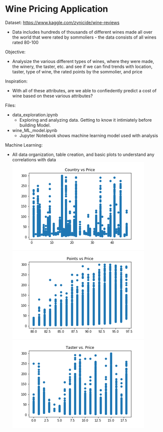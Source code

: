 # Wine Pricing Application

Dataset: https://www.kaggle.com/zynicide/wine-reviews
  - Data includes hundreds of thousands of different wines made all over the world that were rated by sommoliers - the data consists of all wines rated 80-100
  
Objective:
  - Analysize the various different types of wines, where they were made, the winery, the taster, etc. and see if we can find trends with location, taster, type of wine, the rated points by the sommolier, and price
  
Inspiration:
  - With all of these attributes, are we able to confiedently predict a cost of wine based on these various attributes?

Files:
  - data_exploration.ipynb
      - Exploring and analyzing data. Getting to know it intimiately before building Model.
  - wine_ML_model.ipynb 
      - Jupyter Notebook shows machine learning model used with analysis

Machine Learning: 
  - All data organization, table creation, and basic plots to understand any correlations with data
  ![](images/Country_vs_Price.png)
  ![](images/Points_vs_Price.png)
  ![](images/Taster_vs_Price.png)
